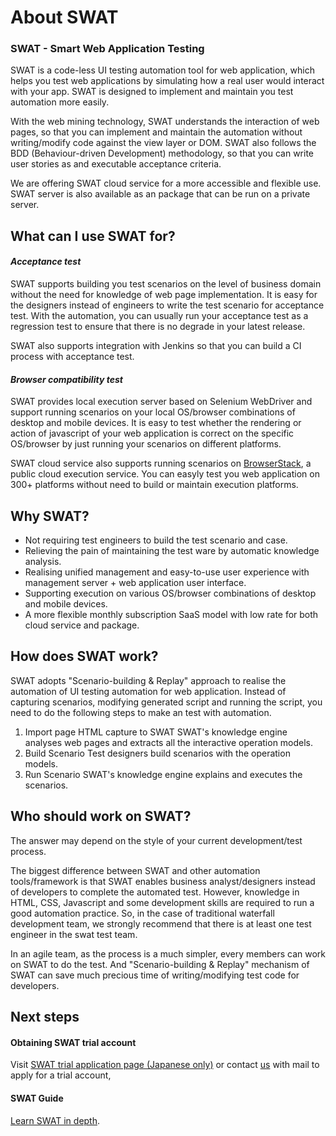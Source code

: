 About SWAT
===

### SWAT - Smart Web Application Testing

SWAT is a code-less UI testing automation tool for web application, which helps you test web applications by simulating how a real user would interact with your app. SWAT is designed to implement and maintain you test automation more easily. 

With the web mining technology, SWAT understands the interaction of web pages, so that you can implement and maintain the automation without writing/modify code against the view layer or DOM. SWAT also follows the BDD (Behaviour-driven Development) methodology, so that you can write user stories as and executable acceptance criteria.

We are offering SWAT cloud service for a more accessible and flexible use. SWAT server is also available as an package that can be run on a private server.

What can I use SWAT for?
---

#### *Acceptance test*

SWAT supports building you test scenarios on the level of business domain without the need for knowledge of web page implementation. It is easy for the designers instead of engineers to write the test scenario for acceptance test. With the automation, you can usually run your acceptance test as a regression test to ensure that there is no degrade in your latest release.

SWAT also supports integration with Jenkins so that you can build a CI process with acceptance test.

#### *Browser compatibility test*

SWAT provides local execution server based on Selenium WebDriver and support running scenarios on your local OS/browser combinations of desktop and mobile devices. It is easy to test whether the rendering or action of javascript of your web application is correct on the specific OS/browser by just running your scenarios on different platforms. 

SWAT cloud service also supports running scenarios on [BrowserStack](http://www.browserstack.com), a public cloud execution service. You can easyly test you web application on 300+ platforms without need to build or maintain execution platforms.


Why SWAT?
---

* Not requiring test engineers to build the test scenario and case.
* Relieving the pain of maintaining the test ware by automatic knowledge analysis. 
* Realising unified management and easy-to-use user experience with management server + web application user interface.
* Supporting execution on various OS/browser combinations of desktop and mobile devices.
* A more flexible monthly subscription SaaS model with low rate for both cloud service and package.

How does SWAT work?
---

SWAT adopts "Scenario-building & Replay" approach to realise the automation of UI testing automation for web application. Instead of capturing scenarios, modifying generated script and running the script, you need to do the following steps to make an test with automation.

1. Import page HTML capture to SWAT 
SWAT's knowledge engine analyses web pages and extracts all the interactive operation models.
2. Build Scenario
Test designers build scenarios with the operation models.
3. Run Scenario
SWAT's knowledge engine explains and executes the scenarios.

Who should work on SWAT?
---

The answer may depend on the style of your current development/test process.

The biggest difference between SWAT and other automation tools/framework is that SWAT enables business analyst/designers instead of developers to complete the automated test. However, knowledge in HTML, CSS, Javascript and some development skills are required to run a good automation practice. So, in the case of traditional waterfall development team, we strongly recommend that there is at least one test engineer in the swat test team.

In an agile team, as the process is a much simpler, every members can work on SWAT to do the test. And "Scenario-building & Replay" mechanism of SWAT can save much precious time of writing/modifying test code for developers.

Next steps
----
#### Obtaining SWAT trial account

Visit [SWAT trial application page (Japanese only)](http://www.smartekworks.com/trial.html) or contact [us](mailto:sales@smartekworks.com) with mail to apply for a trial account, 

#### SWAT Guide

[Learn SWAT in depth](guide_start.md).